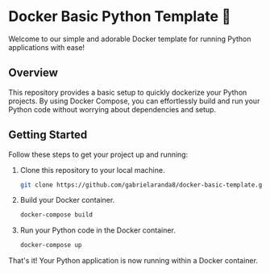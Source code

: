 # Docker Basic Python Template 🐳

Welcome to our simple and adorable Docker template for running Python applications with ease!

## Overview

This repository provides a basic setup to quickly dockerize your Python projects. By using Docker Compose, you can effortlessly build and run your Python code without worrying about dependencies and setup.

## Getting Started

Follow these steps to get your project up and running:

1. Clone this repository to your local machine.

   ```bash
   git clone https://github.com/gabrielaranda8/docker-basic-template.git

2. Build your Docker container.

   ```bash
   docker-compose build

3. Run your Python code in the Docker container.

   ```bash
   docker-compose up

That's it! Your Python application is now running within a Docker container.
